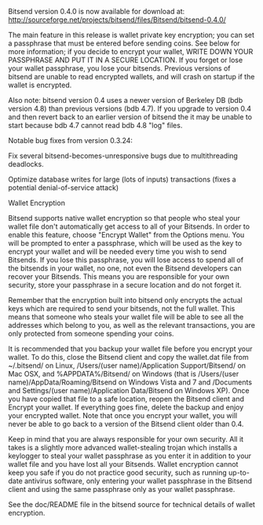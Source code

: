 Bitsend version 0.4.0 is now available for download at:
http://sourceforge.net/projects/bitsend/files/Bitsend/bitsend-0.4.0/

The main feature in this release is wallet private key encryption;
you can set a passphrase that must be entered before sending coins.
See below for more information; if you decide to encrypt your wallet,
WRITE DOWN YOUR PASSPHRASE AND PUT IT IN A SECURE LOCATION. If you
forget or lose your wallet passphrase, you lose your bitsends.
Previous versions of bitsend are unable to read encrypted wallets,
and will crash on startup if the wallet is encrypted.

Also note: bitsend version 0.4 uses a newer version of Berkeley DB
(bdb version 4.8) than previous versions (bdb 4.7). If you upgrade
to version 0.4 and then revert back to an earlier version of bitsend
the it may be unable to start because bdb 4.7 cannot read bdb 4.8
"log" files.


Notable bug fixes from version 0.3.24:

Fix several bitsend-becomes-unresponsive bugs due to multithreading
deadlocks.

Optimize database writes for large (lots of inputs) transactions
(fixes a potential denial-of-service attack)


Wallet Encryption

Bitsend supports native wallet encryption so that people who steal your
wallet file don't automatically get access to all of your Bitsends.
In order to enable this feature, choose "Encrypt Wallet" from the
Options menu.  You will be prompted to enter a passphrase, which
will be used as the key to encrypt your wallet and will be needed
every time you wish to send Bitsends.  If you lose this passphrase,
you will lose access to spend all of the bitsends in your wallet,
no one, not even the Bitsend developers can recover your Bitsends.
This means you are responsible for your own security, store your
passphrase in a secure location and do not forget it.

Remember that the encryption built into bitsend only encrypts the
actual keys which are required to send your bitsends, not the full
wallet.  This means that someone who steals your wallet file will
be able to see all the addresses which belong to you, as well as the
relevant transactions, you are only protected from someone spending
your coins.

It is recommended that you backup your wallet file before you
encrypt your wallet.  To do this, close the Bitsend client and
copy the wallet.dat file from ~/.bitsend/ on Linux, /Users/(user
name)/Application Support/Bitsend/ on Mac OSX, and %APPDATA%/Bitsend/
on Windows (that is /Users/(user name)/AppData/Roaming/Bitsend on
Windows Vista and 7 and /Documents and Settings/(user name)/Application
Data/Bitsend on Windows XP).  Once you have copied that file to a
safe location, reopen the Bitsend client and Encrypt your wallet.
If everything goes fine, delete the backup and enjoy your encrypted
wallet.  Note that once you encrypt your wallet, you will never be
able to go back to a version of the Bitsend client older than 0.4.

Keep in mind that you are always responsible for your own security.
All it takes is a slightly more advanced wallet-stealing trojan which
installs a keylogger to steal your wallet passphrase as you enter it
in addition to your wallet file and you have lost all your Bitsends.
Wallet encryption cannot keep you safe if you do not practice
good security, such as running up-to-date antivirus software, only
entering your wallet passphrase in the Bitsend client and using the
same passphrase only as your wallet passphrase.

See the doc/README file in the bitsend source for technical details
of wallet encryption.
